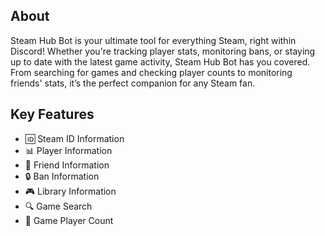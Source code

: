 ## About

Steam Hub Bot is your ultimate tool for everything Steam, right within Discord! Whether you're tracking player stats, monitoring bans, or staying up to date with the latest game activity, Steam Hub Bot has you covered. From searching for games and checking player counts to monitoring friends' stats, it’s the perfect companion for any Steam fan.

## Key Features
- 🆔 Steam ID Information
- 📊 Player Information
- 👫 Friend Information
- 🔒 Ban Information
- 🎮 Library Information
- 🔍 Game Search
- 👥 Game Player Count
